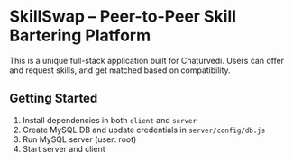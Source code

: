 # SkillSwap – Peer-to-Peer Skill Bartering Platform

This is a unique full-stack application built for Chaturvedi. Users can offer and request skills, and get matched based on compatibility.

## Getting Started
1. Install dependencies in both `client` and `server`
2. Create MySQL DB and update credentials in `server/config/db.js`
3. Run MySQL server (user: root)
4. Start server and client
